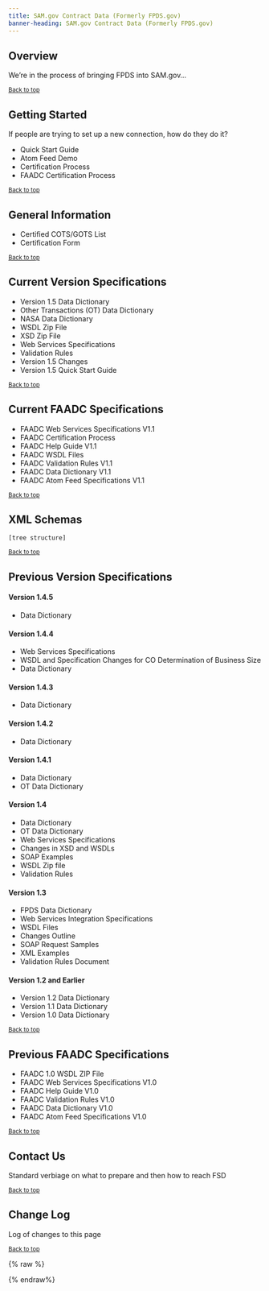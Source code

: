 ```yaml
---
title: SAM.gov Contract Data (Formerly FPDS.gov)
banner-heading: SAM.gov Contract Data (Formerly FPDS.gov)
---
```



<link rel="stylesheet" type="text/css" href="../../assets/swaggerui-dist/swagger-ui.css" >
<link rel="stylesheet" type="text/css" href="../../assets/swaggerui-dist/custom.css" >


## Overview
We’re in the process of bringing FPDS into SAM.gov…
<p><small><a href="#">Back to top</a></small></p>

## Getting Started
If people are trying to set up a new connection, how do they do it?
- Quick Start Guide
- Atom Feed Demo
- Certification Process
- FAADC Certification Process
<p><small><a href="#">Back to top</a></small></p>

## General Information
- Certified COTS/GOTS List
- Certification Form
<p><small><a href="#">Back to top</a></small></p>

## Current Version Specifications
- Version 1.5 Data Dictionary
- Other Transactions (OT) Data Dictionary
- NASA Data Dictionary
- WSDL Zip File
- XSD Zip File
- Web Services Specifications
- Validation Rules
- Version 1.5 Changes
- Version 1.5 Quick Start Guide
<p><small><a href="#">Back to top</a></small></p>

## Current FAADC Specifications
- FAADC Web Services Specifications V1.1
- FAADC Certification Process
- FAADC Help Guide V1.1
- FAADC WSDL Files
- FAADC Validation Rules V1.1
- FAADC Data Dictionary V1.1
- FAADC Atom Feed Specifications V1.1
<p><small><a href="#">Back to top</a></small></p>

## XML Schemas
    [tree structure]
<p><small><a href="#">Back to top</a></small></p>

## Previous Version Specifications
#### Version 1.4.5
- Data Dictionary

#### Version 1.4.4
- Web Services Specifications
- WSDL and Specification Changes for CO Determination of Business Size
- Data Dictionary

#### Version 1.4.3
- Data Dictionary

#### Version 1.4.2
- Data Dictionary

#### Version 1.4.1
- Data Dictionary
- OT Data Dictionary

#### Version 1.4
- Data Dictionary
- OT Data Dictionary
- Web Services Specifications
- Changes in XSD and WSDLs
- SOAP Examples
- WSDL Zip file
- Validation Rules

#### Version 1.3
- FPDS Data Dictionary
- Web Services Integration Specifications
- WSDL Files
- Changes Outline
- SOAP Request Samples
- XML Examples
- Validation Rules Document

#### Version 1.2 and Earlier
- Version 1.2 Data Dictionary
- Version 1.1 Data Dictionary
- Version 1.0 Data Dictionary
<p><small><a href="#">Back to top</a></small></p>

## Previous FAADC Specifications
- FAADC 1.0 WSDL ZIP File
- FAADC Web Services Specifications V1.0
- FAADC Help Guide V1.0
- FAADC Validation Rules V1.0
- FAADC Data Dictionary V1.0
- FAADC Atom Feed Specifications V1.0
<p><small><a href="#">Back to top</a></small></p>

## Contact Us
Standard verbiage on what to prepare and then how to reach FSD
<p><small><a href="#">Back to top</a></small></p>

## Change Log
Log of changes to this page
<p><small><a href="#">Back to top</a></small></p>

{% raw %}
<script>
  (function() {
    window.onload = function() {
        
        jQuery("#fpds_doc_tree").fancytree({

            activate: function(event, data){
                var node = data.node,
                    orgEvent = data.originalEvent;
                console.log("activate", orgEvent)
                if(node.data.href){
                   //window.open(node.data.href,  node.data.target);
                }
            },
            
            click: function(event, data){
                var node = data.node,
                orgEvent = data.originalEvent;
                console.log("click", orgEvent, event.keyCode)
                if(node.data.href){
                    window.open(node.data.href,  node.data.target);
                  
                }
            }
        });
        jQuery(".fancytree-container").addClass("fancytree-connectors");
    };

}).call(this);
  
</script>
{% endraw%}